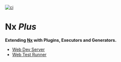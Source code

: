[![ci](https://github.com/RobbyRabbitman/nx-plus/actions/workflows/ci.yml/badge.svg?branch=main&event=push)](https://github.com/RobbyRabbitman/nx-plus/actions/workflows/ci.yml)

# Nx _Plus_

**Extending [Nx](https://nx.dev) with Plugins, Executors and Generators.**

- [Web Dev Server](libs/web-dev-server/README.md)
- [Web Test Runner](libs/web-test-runner/README.md)
